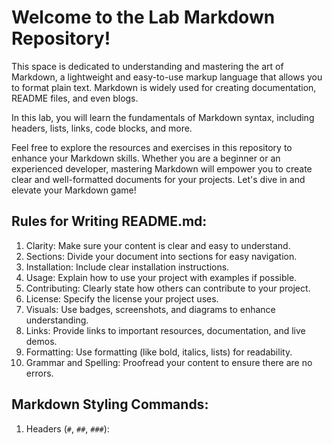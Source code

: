 # Welcome to the Lab Markdown Repository!

This space is dedicated to understanding and mastering the art of Markdown, a lightweight and easy-to-use markup language that allows you to format plain text. Markdown is widely used for creating documentation, README files, and even blogs.

In this lab, you will learn the fundamentals of Markdown syntax, including headers, lists, links, code blocks, and more.

Feel free to explore the resources and exercises in this repository to enhance your Markdown skills. Whether you are a beginner or an experienced developer, mastering Markdown will empower you to create clear and well-formatted documents for your projects. Let's dive in and elevate your Markdown game!

## Rules for Writing README.md:

1. Clarity: Make sure your content is clear and easy to understand.
2. Sections: Divide your document into sections for easy navigation.
3. Installation: Include clear installation instructions.
4. Usage: Explain how to use your project with examples if possible.
5. Contributing: Clearly state how others can contribute to your project.
6. License: Specify the license your project uses.
7. Visuals: Use badges, screenshots, and diagrams to enhance understanding.
8. Links: Provide links to important resources, documentation, and live demos.
9. Formatting: Use formatting (like bold, italics, lists) for readability.
10. Grammar and Spelling: Proofread your content to ensure there are no errors.

## Markdown Styling Commands:

1. Headers (`#`, `##`, `###`):

